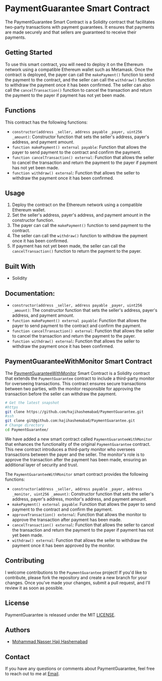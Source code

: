 # PaymentGuarantee Smart Contract

The PaymentGuarantee Smart Contract is a Solidity contract that facilitates two-party transactions with payment guarantees. It ensures that payments are made securely and that sellers are guaranteed to receive their payments. 

## Getting Started

To use this smart contract, you will need to deploy it on the Ethereum network using a compatible Ethereum wallet such as Metamask. Once the contract is deployed, the payer can call the `makePayment()` function to send the payment to the contract, and the seller can call the `withdraw()` function to withdraw the payment once it has been confirmed. The seller can also call the `cancelTransaction()` function to cancel the transaction and return the payment to the payer if payment has not yet been made.

## Functions

This contract has the following functions:

- `constructor(address _seller, address payable _payer, uint256 _amount)`: Constructor function that sets the seller's address, payer's address, and payment amount.
- `function makePayment() external payable`: Function that allows the payer to send payment to the contract and confirm the payment.
- `function cancelTransaction() external`: Function that allows the seller to cancel the transaction and return the payment to the payer if payment has not yet been made.
- `function withdraw() external`: Function that allows the seller to withdraw the payment once it has been confirmed.

## Usage

1. Deploy the contract on the Ethereum network using a compatible Ethereum wallet.
2. Set the seller's address, payer's address, and payment amount in the constructor function.
3. The payer can call the `makePayment()` function to send payment to the contract.
4. The seller can call the `withdraw()` function to withdraw the payment once it has been confirmed.
5. If payment has not yet been made, the seller can call the `cancelTransaction()` function to return the payment to the payer.

## Built With

- Solidity

## Documentation:

- `constructor(address _seller, address payable _payer, uint256 _amount)`: The constructor function that sets the seller's address, payer's address, and payment amount.
- `function makePayment() external payable`: Function that allows the payer to send payment to the contract and confirm the payment.
- `function cancelTransaction() external`: Function that allows the seller to cancel the transaction and return the payment to the payer.
- `function withdraw() external`: Function that allows the seller to withdraw the payment once it has been confirmed.

## PaymentGuaranteeWithMonitor Smart Contract
The [PaymentGuaranteeWithMonitor](PaymentGuaranteeWithMonitor.sol) Smart Contract is a Solidity contract that extends the `PaymentGuarantee` contract to include a third-party monitor for overseeing transactions.
This contract ensures secure transactions between two parties, with the monitor responsible for approving the transaction before the seller can withdraw the payment.

```bash
# Get the latest snapshot
#https
git clone https://github.com/hajihashemabad/PaymentGuarantee.git
#ssh
git clone git@github.com:hajihashemabad/PaymentGuarantee.git
# Change directory
cd PaymentGuarantee/
```
We have added a new smart contract called `PaymentGuaranteeWithMonitor` that enhances the functionality of the original `PaymentGuarantee` contract.
This new contract introduces a third-party monitor who oversees transactions between the payer and the seller. The monitor's role is to approve the transaction after the payment has been made, ensuring an additional layer of security and trust.

The `PaymentGuaranteeWithMonitor` smart contract provides the following functions:

- `constructor(address _seller, address payable _payer, address _monitor, uint256 _amount)`: Constructor function that sets the seller's address, payer's address, monitor's address, and payment amount.
- `makePayment() external payable`: Function that allows the payer to send payment to the contract and confirm the payment.
- `approveTransaction() external`: Function that allows the monitor to approve the transaction after payment has been made.
- `cancelTransaction() external`: Function that allows the seller to cancel the transaction and return the payment to the payer if payment has not yet been made.
- `withdraw() external`: Function that allows the seller to withdraw the payment once it has been approved by the monitor.

## Contributing
I welcome contributions to the `PaymentGuarantee` project! If you'd like to contribute, please fork the repository and create a new branch for your changes. Once you've made your changes, submit a pull request, and I'll review it as soon as possible.

## License
PaymentGuarantee is released under the MIT [LICENSE](LICENSE).

## Authors
- [Mohammad Nasser Haji Hashemabad](https://github.com/nasserhaji/)

## Contact
If you have any questions or comments about PaymentGuarantee, feel free to reach out to me at [Email](mailto:info@mohammadnasser.com).
